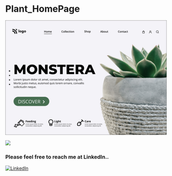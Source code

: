 # Plant_HomePage

![image](6.png)

[<img src= "https://img.shields.io/badge/projcet live link-10b?style=for-the-badge&logo=&logoColor=white" />](https://ineuronplant.netlify.app/)

### Please feel free to reach me at LinkedIn..
[![LinkedIn](https://img.shields.io/badge/LinkedIn-0077B5?style=for-the-badge&logo=linkedin&logoColor=white)](https://www.linkedin.com/in/pawan-thanay-253106135/)
